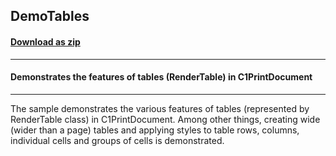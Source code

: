 ## DemoTables
#### [Download as zip](https://grapecity.github.io/DownGit/#/home?url=https://github.com/GrapeCity/ComponentOne-WinForms-Samples/tree/master/NetFramework\PrintDocument\CS\DemoTables)
____
#### Demonstrates the features of tables (RenderTable) in C1PrintDocument
____
The sample demonstrates the various features of tables (represented by RenderTable class) in C1PrintDocument.
Among other things, creating wide (wider than a page) tables and applying styles to table rows, columns, individual cells and groups of cells is demonstrated.
